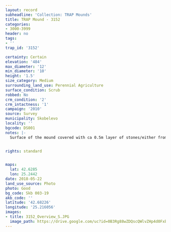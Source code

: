 ```yaml
---
layout: record
subheadline: 'Collection: TRAP Mounds'
title: TRAP Mound - 3152
categories:
- 3000-3999
header: no
tags:
- ''
trap_id: '3152'

certainty: Certain
elevation: '484'
max_diameter: '12'
min_diameter: '10'
height: '1.5'
size_category: Medium
surrounding_land_use: Perennial Agriculture
surface_condition: Scrub
robbed: No
crm_condition: '2'
crm_intactness: '1'
campaign: '2010'
source: Survey
municipality: Skobelevo
locality: ''
bgcode: DS001
notes: |-
  Surface of the mound covered with ca 0.5m layer of stones/either from the surrounding pasture or from the mound.


rights: standard


maps:
  lat: 42.6285
  lon: 25.2442
date: 2018-05-22
land_use_source: Photo
photo: Good
bg_code: Skb 003-19
akb_code: ''
latitude: '42.68226'
longitude: '25.216056'
images:
- title: 3152_Overview_S.JPG
  image_path: https://drive.google.com/uc?id=0B3Rg88wZDQscQWlvZHp4d0Fxb2c
---
```


